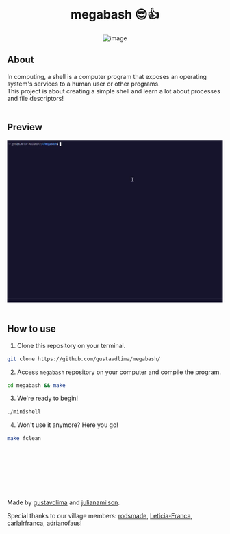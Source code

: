 <div align="center">

  # megabash 😎👍

  ![image](https://user-images.githubusercontent.com/67876847/188789023-841ce11e-14b7-4359-955c-14e4d6cc119b.png)

<div  align="left">
<h2>About</h2>
In computing, a shell is a computer program that exposes an operating system's services to a human user or other programs.
<br />
This project is about creating a simple shell and learn a lot about processes and file descriptors!
<br />
</div>
<br />
</div>
<h2>Preview</h2>
  <img src="./img/ezgif.com-gif-maker.gif" width="600" />
<div>
<br />

</div>

## How to use

1. Clone this repository on your terminal.
```bash
git clone https://github.com/gustavdlima/megabash/
```

2. Access `megabash` repository on your computer and compile the program.
```bash
cd megabash && make
```

3. We're ready to begin!
```bash
./minishell
```

4. Won't use it anymore? Here you go!
```bash
make fclean
```

<br /><br /><br /><br /><br /><br /><br />
Made by [gustavdlima](https://github.com/gustavdlima/) and [julianamilson](https://github.com/julianamilson/).

Special thanks to our village members: [rodsmade](https://github.com/rodsmade), [Leticia-Franca](https://github.com/Leticia-Franca), [carlalrfranca](https://github.com/carlalrfranca), [adrianofaus](https://github.com/adrianofaus)!
